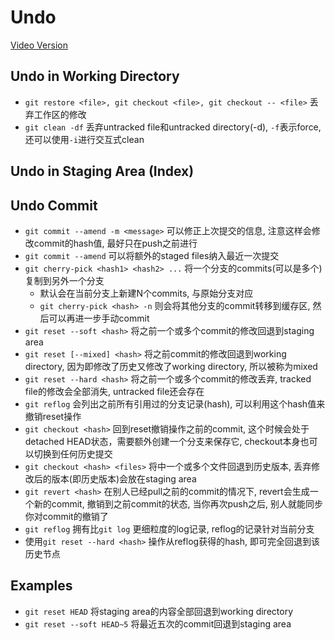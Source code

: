 # Undo

[Video Version](https://www.youtube.com/watch?v=FdZecVxzJbk&list=PL-osiE80TeTuRUfjRe54Eea17-YfnOOAx&index=2)

## Undo in Working Directory
* `git restore <file>, git checkout <file>, git checkout -- <file>` 丢弃工作区的修改
* `git clean -df` 丢弃untracked file和untracked directory(-d), `-f`表示force, 还可以使用`-i`进行交互式clean

## Undo in Staging Area (Index)

## Undo Commit
* `git commit --amend -m <message>` 可以修正上次提交的信息, 注意这样会修改commit的hash值, 最好只在push之前进行
* `git commit --amend` 可以将额外的staged files纳入最近一次提交
* `git cherry-pick <hash1> <hash2> ...` 将一个分支的commits(可以是多个)复制到另外一个分支
    - 默认会在当前分支上新建N个commits, 与原始分支对应
    - `git cherry-pick <hash> -n` 则会将其他分支的commit转移到缓存区, 然后可以再进一步手动commit
* `git reset --soft <hash>` 将之前一个或多个commit的修改回退到staging area
* `git reset [--mixed] <hash>` 将之前commit的修改回退到working directory, 因为即修改了历史又修改了working directory, 所以被称为mixed
* `git reset --hard <hash>` 将之前一个或多个commit的修改丢弃, tracked file的修改会全部消失, untracked file还会存在
* `git reflog` 会列出之前所有引用过的分支记录(hash), 可以利用这个hash值来撤销reset操作
* `git checkout <hash>` 回到reset撤销操作之前的commit, 这个时候会处于detached HEAD状态，需要额外创建一个分支来保存它,
checkout本身也可以切换到任何历史提交
* `git checkout <hash> <files>` 将中一个或多个文件回退到历史版本, 丢弃修改后的版本(即历史版本)会放在staging area
* `git revert <hash>` 在别人已经pull之前的commit的情况下, revert会生成一个新的commit, 撤销到之前commit的状态,
当你再次push之后, 别人就能同步你对commit的撤销了
* `git reflog` 拥有比`git log` 更细粒度的log记录, reflog的记录针对当前分支
* 使用`git reset --hard <hash>` 操作从reflog获得的hash, 即可完全回退到该历史节点

## Examples
* `git reset HEAD` 将staging area的内容全部回退到working directory
* `git reset --soft HEAD~5` 将最近五次的commit回退到staging area
